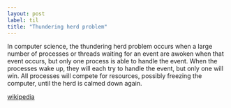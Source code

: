 ```yaml
---
layout: post
label: til
title: "Thundering herd problem"
---
```


<p>
  
</p>
In computer science, the thundering herd problem occurs when a large number of processes or threads waiting for an event are awoken when that event occurs, but only one process is able to handle the event. When the processes wake up, they will each try to handle the event, but only one will win. All processes will compete for resources, possibly freezing the computer, until the herd is calmed down again.

[wikipedia](https://en.wikipedia.org/wiki/Thundering_herd_problem)

